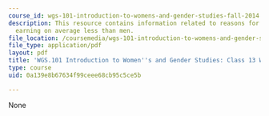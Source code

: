 ```yaml
---
course_id: wgs-101-introduction-to-womens-and-gender-studies-fall-2014
description: This resource contains information related to reasons for American women
  earning on average less than men.
file_location: /coursemedia/wgs-101-introduction-to-womens-and-gender-studies-fall-2014/0a139e8b67634f99ceee68cb95c5ce5b_MITWGS_101F14_InClass13.pdf
file_type: application/pdf
layout: pdf
title: 'WGS.101 Introduction to Women''s and Gender Studies: Class 13 Writing'
type: course
uid: 0a139e8b67634f99ceee68cb95c5ce5b

---
```

None